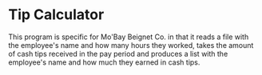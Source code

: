 # Tip Calculator

This program is specific for Mo'Bay Beignet Co. in that it reads a file with the employee's name and how many hours they worked, takes the amount of cash tips received in the pay period and produces a list with the employee's name and how much they earned in cash tips.
